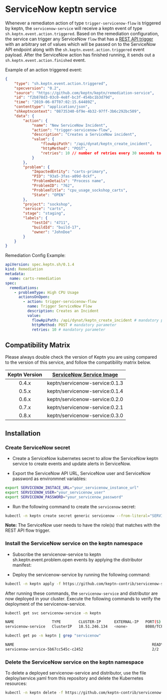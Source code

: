 # ServiceNow keptn service

Whenever a remediaton action of type `trigger-servicenow-flow` is triggered by keptn, the `servicenow-service` will receive a keptn event of type `sh.keptn.event.action.triggered`. Based on the remediation configuration, the service can trigger any ServiceNow `flow` that has a [REST API trigger] with an arbitrary set of values which will be passed on to the ServiceNow API endpoint along with the `sh.keptn.event.action.triggered` event payload. After the ServiceNow action has finished running, it sends out a `sh.keptn.event.action.finished` event.

Example of an action triggered event:

```json
{
    "type": "sh.keptn.event.action.triggered",
    "specversion": "0.2",
    "source": "https://github.com/keptn/keptn/remediation-service",
    "id": "f2b878d3-03c0-4e8f-bc3f-454bc1b3d79d",
    "time": "2019-06-07T07:02:15.64489Z",
    "contenttype": "application/json",
    "shkeptncontext": "08735340-6f9e-4b32-97ff-3b6c292bc509",
    "data": {
        "action": {
            "name": "New ServiceNow Incident",
            "action": "trigger-servicenow-flow",
            "description": "Creates a ServiceNow incident",
            "value": {
                "flowApiPath": "/api/dynat/keptn_create_incident",
                "httpMethod": "POST",
                "retries": 10 // number of retries every 30 seconds to check for the ServiceNow flow to complete
            }
        },
        "problem": {
            "ImpactedEntity": "carts-primary",
            "PID": "93a5-3fas-a09d-8ckf",
            "ProblemDetails": "Process name",
            "ProblemID": "762",
            "ProblemTitle": "cpu_usage_sockshop_carts",
            "State": "OPEN"
        },
        "project": "sockshop",
        "service": "carts",
        "stage": "staging",
        "labels": {
            "testId": "4711",
            "buildId": "build-17",
            "owner": "JohnDoe"
        }
    }
}
```

Remediation Config Example:

```yaml
apiVersion: spec.keptn.sh/0.1.4
kind: Remediation
metadata:
  name: carts-remediation
spec:
  remediations:
    - problemType: High CPU Usage
      actionsOnOpen:
        - action: trigger-servicenow-flow
          name: Trigger ServiceNow Flow
          description: Creates an Incident
          value:
            flowApiPath: /api/dynat/keptn_create_incident # mandatory parameter
            httpMethod: POST # mandatory parameter
            retries: 10 # mandatory parameter
```

## Compatibility Matrix

Please always double check the version of Keptn you are using compared to the version of this service, and follow the compatibility matrix below.

| Keptn Version    | [ServiceNow Service Image](https://hub.docker.com/r/keptncontrib/servicenow-service/tags) |
|:----------------:|:----------------------------------------:|
|       0.4.x      | keptn/servicenow-service:0.1.3  |
|       0.5.x      | keptn/servicenow-service:0.1.4  |
|       0.6.x      | keptn/servicenow-service:0.2.0  |
|       0.7.x      | keptn/servicenow-service:0.2.1  |
|       0.8.x      | keptn/servicenow-service:0.3.0  |

## Installation

### Create ServiceNow secret

- Create a ServiceNow kubernetes secret to allow the ServiceNow keptn service to create events and update alerts in ServiceNow.

- Export the ServiceNow API URL, ServiceNow user and ServiceNow password as environmnet variables:

```bash
export SERVICENOW_INSTACE_URL="your_servicenow_instance_url"
export SERVICENOW_USER="your_servicenow_user"
export SERVICENOW_PASSWORD="your_servicenow_password"
```

- Run the following command to create the `servicenow` secret:

```bash
kubectl -n keptn create secret generic servicenow --from-literal="SERVICENOW_INSTANCE_URL=$SERVICENOW_INSTANCE_URL" --from-literal="SERVICENOW_USER=$SERVICENOW_USER" --from-literal="SERVICENOW_PASSWORD=$SERVICENOW_PASSWORD"
```

**Note:** The ServiceNow user needs to have the role(s) that matches with the REST API flow trigger.

### Install the ServiceNow service on the keptn namespace

- Subscribe the servicenow-service to keptn sh.keptn.event.problem.open events by applying the distributor manifest:

- Deploy the servicenow-service by running the following command:

```bash
kubectl -n keptn apply -f https://github.com/keptn-contrib/servicenow-service/blob/$version/deploy/service.yaml
```

After running these commands, the `servicenow-service` and distributor are now deployed in your cluster. Execute the following commands to verify the deployment of the servicenow-service.

```bash
kubectl get svc servicenow-service -n keptn
```

```bash
NAME                 TYPE        CLUSTER-IP      EXTERNAL-IP   PORT(S)    AGE
servicenow-service   ClusterIP   10.51.246.134   <none>        8080/TCP   18m
```

```bash
kubectl get po -n keptn | grep "servicenow"
```

```bash
NAME                                                              READY   STATUS    RESTARTS   AGE
servicenow-service-5b67cc545c-c2452                               2/2     Running   0          17m
```

### Delete the ServiceNow service on the keptn namespace

To delete a deployed servicenow-service and distributor, use the file deploy/service.yaml from this repository and delete the Kubernetes resources:

```bash
kubectl -n keptn delete -f https://github.com/keptn-contrib/servicenow-service/blob/$version/deploy/service.yaml
```

[REST API trigger]: https://docs.servicenow.com/bundle/quebec-servicenow-platform/page/administer/integrationhub/concept/rest-trigger.html
